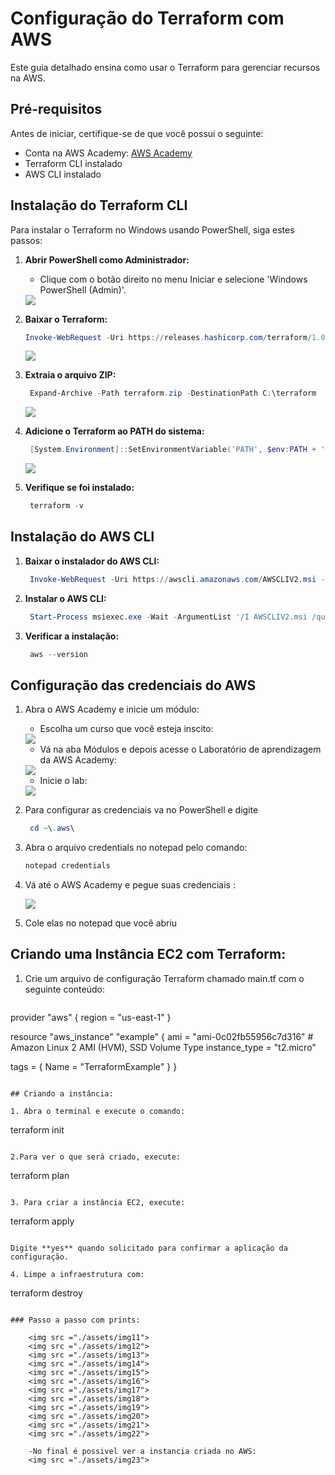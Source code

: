 # Configuração do Terraform com AWS

Este guia detalhado ensina como usar o Terraform para gerenciar recursos na AWS. 

## Pré-requisitos

Antes de iniciar, certifique-se de que você possui o seguinte:

- Conta na AWS Academy: [AWS Academy](https://aws.amazon.com/academy/)
- Terraform CLI instalado
- AWS CLI instalado

## Instalação do Terraform CLI

Para instalar o Terraform no Windows usando PowerShell, siga estes passos:

1. **Abrir PowerShell como Administrador:**
   - Clique com o botão direito no menu Iniciar e selecione 'Windows PowerShell (Admin)'.
    <img src = "./assets/img1">

2. **Baixar o Terraform:**
   ```powershell
   Invoke-WebRequest -Uri https://releases.hashicorp.com/terraform/1.0.11/terraform_1.0.11_windows_amd64.zip -OutFile terraform.zip
   ```
     <img src = "./assets/img2">


3. **Extraia o arquivo ZIP:**
   ```powershell
    Expand-Archive -Path terraform.zip -DestinationPath C:\terraform
   ```
    <img src = "./assets/img3">

4. **Adicione o Terraform ao PATH do sistema:**
   ```powershell
    [System.Environment]::SetEnvironmentVariable('PATH', $env:PATH + ';C:\terraform', [System.EnvironmentVariableTarget]::Machine)
   ```
    <img src = "./assets/img4">

5. **Verifique se foi instalado:**
   ```powershell
    terraform -v
   ```


## Instalação do AWS CLI

1. **Baixar o instalador do AWS CLI:**
   ```powershell
    Invoke-WebRequest -Uri https://awscli.amazonaws.com/AWSCLIV2.msi -OutFile AWSCLIV2.msi
   ```

2. **Instalar o AWS CLI:**
   ```powershell
    Start-Process msiexec.exe -Wait -ArgumentList '/I AWSCLIV2.msi /quiet'
   ```

3. **Verificar a instalação:**
   ```powershell
    aws --version
   ```

## Configuração das credenciais do AWS

1. Abra o AWS Academy e inicie um módulo:
    - Escolha um curso que você esteja inscito:
    <img src ="./assets/img6">

    - Vá na aba Módulos e depois acesse o Laboratório de aprendizagem da AWS Academy:
    <img src ="./assets/img7">

    - Inicie o lab:
    <img src ="./assets/img8">

2. Para configurar as credenciais va no PowerShell e digite 
   ```powershell
    cd ~\.aws\
   ```


3. Abra o arquivo credentials no notepad pelo comando:
    ```powershell
    notepad credentials
   ```

4. Vá até o AWS Academy e pegue suas credenciais :

    <img src ="./assets/img9">

5. Cole elas no notepad que você abriu

## Criando uma Instância EC2 com Terraform:
    
1. Crie um arquivo de configuração Terraform chamado main.tf com o seguinte conteúdo:
    ```
provider "aws" {
  region = "us-east-1"
}

resource "aws_instance" "example" {
  ami           = "ami-0c02fb55956c7d316"  # Amazon Linux 2 AMI (HVM), SSD Volume Type
  instance_type = "t2.micro"

  tags = {
    Name = "TerraformExample"
  }
}   
```

## Criando a instância: 

1. Abra o terminal e execute o comando:
```
terraform init

```

2.Para ver o que será criado, execute:
```
terraform plan
```

3. Para criar a instância EC2, execute:

```
terraform apply

``` 

Digite **yes** quando solicitado para confirmar a aplicação da configuração.

4. Limpe a infraestrutura com:
```
terraform destroy
```

### Passo a passo com prints:

    <img src ="./assets/img11">
    <img src ="./assets/img12">
    <img src ="./assets/img13">
    <img src ="./assets/img14">
    <img src ="./assets/img15">
    <img src ="./assets/img16">
    <img src ="./assets/img17">
    <img src ="./assets/img18">
    <img src ="./assets/img19">
    <img src ="./assets/img20">
    <img src ="./assets/img21">
    <img src ="./assets/img22">

    -No final é possivel ver a instancia criada no AWS:
    <img src ="./assets/img23">




